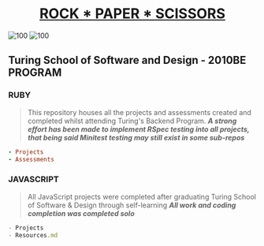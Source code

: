 <h1><b><u><center>ROCK * PAPER * SCISSORS</h1></b></u></center>

![100](https://user-images.githubusercontent.com/67389821/148160482-196b67d4-e69a-4b53-b725-2a8cdfa4d18e.gif) 
![100](https://user-images.githubusercontent.com/67389821/148160390-e2dff3d5-a7e2-4083-90f8-c44fbe737f72.gif)



## Turing School of Software and Design - 2010BE PROGRAM

### RUBY

> This repository houses all the projects and assessments created and completed whilst attending Turing's Backend Program.
***A strong effort has been made to implement RSpec testing into all projects, that being said Minitest testing may still exist in some sub-repos***

```ruby
- Projects
- Assessments
```

### JAVASCRIPT

> All JavaScript projects were completed after graduating Turing School of Software & Design through self-learning
***All work and coding completion was completed solo***

```js
- Projects
- Resources.md
```